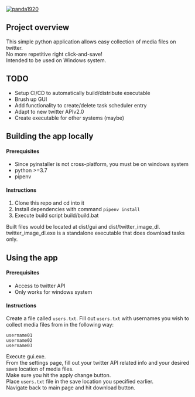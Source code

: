 [![panda1920](https://circleci.com/gh/panda1920/twitterImageDL.svg?style=shield)](https://app.circleci.com/pipelines/github/panda1920/twitterImageDL)

## Project overview
This simple python application allows easy collection of media files on twitter.  
No more repetitive right click-and-save!  
Intended to be used on Windows system.

## TODO
- Setup CI/CD to automatically build/distribute executable
- Brush up GUI
- Add functionality to create/delete task scheduler entry
- Adapt to new twitter APIv2.0
- Create executable for other systems (maybe)

## Building the app locally
#### Prerequisites
- Since pyinstaller is not cross-platform, you must be on windows system
- python >=3.7
- pipenv

#### Instructions
1. Clone this repo and cd into it
2. Install dependencies with command `pipenv install`
3. Execute build script build/build.bat

Built files would be located at dist/gui and dist/twitter_image_dl.  
twitter_image_dl.exe is a standalone executable that does download tasks only.

## Using the app
#### Prerequisites
- Access to twitter API
- Only works for windows system

#### Instructions
Create a file called `users.txt`.
Fill out `users.txt` with usernames you wish to collect media files from in the following way:
```
username01
username02
username03
```

Execute gui.exe.  
From the settings page, fill out your twitter API related info and your desired save location of media files.  
Make sure you hit the apply change button.  
Place `users.txt` file in the save location you specified earlier.  
Navigate back to main page and hit download button.
